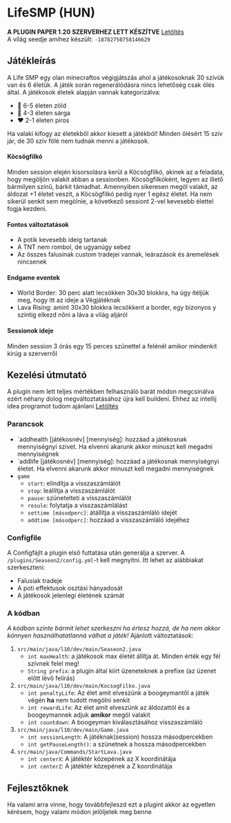 # LifeSMP (HUN)

**A PLUGIN PAPER 1.20 SZERVERHEZ LETT KÉSZÍTVE** [Letöltés](https://papermc.io/downloads/all) <br>
A világ seedje amihez készült: `-18782750758146629`

## Játékleírás
A Life SMP egy olan minecraftos végigjátszás ahol a játékosoknak 30 szívük van és 6 életük. A játék során regenerálódásra nincs lehetőség csak ölés által.
A játékosok életek alapján vannak kategorizálva:
- 💚 6-5 életen zöld
- 💛 4-3 életen sárga
- ❤️ 2-1 életen piros

Ha valaki kifogy az életekből akkor kiesett a játékból!
Minden ölésért 15 szív jár, de 30 szív fölé nem tudnak menni a játékosok.

#### __Köcsögfilkó__
Minden session elején kisorsolásra kerül a Köcsögfilkó, akinek az a feladata, hogy megöljön valakit abban a sessionben. Köcsögfilkóként, legyen az illető bármilyen színű, bárkit támadhat. Amennyiben sikeresen megöl valakit, az áldozat +1 életet veszít, a Köcsögfilkó pedig nyer 1 egész életet. Ha nem sikerül senkit sem megölnie, a következő sessiont 2-vel kevesebb élettel fogja kezdeni.

#### __Fontos változtatások__
  - A potik kevesebb ideig tartanak
  - A TNT nem rombol, de ugyanúgy sebez
  - Az összes falusinak custom tradejei vannak, leárazások és áremelések nincsenek

#### __Endgame eventek__
  - World Border: 30 perc alatt lecsökken 30x30 blokkra, ha úgy ítéljük meg, hogy itt az ideje a Végjátéknak
  - Lava Rising: amint 30x30 blokkra lecsökkent a border, egy bizonyos y szintig elkezd nőni a láva a világ aljáról

#### __Sessionok ideje__
  Minden session 3 órás egy 15 perces szünettel a felénél amikor mindenkit kirúg a szerverről

## __Kezelési útmutató__
A plugin nem lett teljes mértékben felhasználó barát módon megcsinálva ezért néhany dolog megváltoztatásához újra kell buildeni.
Ehhez az intellij idea programot tudom ajánlani [Letöltés](https://www.jetbrains.com/idea/download/)

### Parancsok
- `addhealth [játékosnév] [mennyiség]: hozzáad a játékosnak mennyiségnyi szivet. Ha elvenni akarunk akkor minuszt kell megadni mennyiségnek
- `addlife [játékosnév] [mennyiség]: hozzáad a játékosnak mennyiségnyi életet. Ha elvenni akarunk akkor minuszt kell megadni mennyiségnek
- `game`
  - `start`: elindítja a visszaszámlálót
  - `stop`: leállítja a visszaszámlálót
  - `pause`: szünetelteti a visszaszámlálót
  - `resule`: folytatja a visszaszámlálást
  - `settime [másodperc]`: átállítja a visszaszámláló idejét
  - `addtime [másodperc]`: hozzáad a visszaszámláló idejéhez

### __Configfile__
A Configfájlt a plugin első futtatása után generálja a szerver. A `/plugins/Seaseon2/config.yml`-t kell megnyitni.
Itt lehet az alábbiakat szerkeszteni:
  - Falusiak tradeje
  - A poti effektusok osztási hányadosát
  - A játékosok jelenlegi életének számát

### A kódban
_A kódban szinte bármit lehet szerkeszni ha értesz hozzá, de ha nem akkor könnyen használhatatlanná válhat a játék!_
Ajánlott változtatások:
1. `src/main/java/l10/dev/main/Seaseon2.java`
    - `int maxHealth`: a játékosok max életét állítja át. Minden érték egy fél szívnek felel meg!
    - `String prefix`: a plugin által kiírt üzeneteknek a prefixe (az üzenet előtt lévő felírás)
2. `src/main/java/l10/dev/main/KocsogFilko.java`
    - `int penaltyLife`: Az élet amit elveszünk a boogeymantől a játék végén **ha** nem tudott megölni senkit
    - `int rewardLife`: Az élet amit elveszünk az áldozattól és a boogeymannek adjuk **amikor** megöl valakit
    - `int countdown`: A boogeyman kiválasztásához visszaszámláló
3. `src/main/java/l10/dev/main/Game.java`
    - `int sessionLength`: A játéknak(session) hossza másodpercekben
    - `int getPauseLength()`: a szünetnek a hossza másodpercekben
4. `src/main/java/Commands/StartLava.java`
    - `int centerX`: A játéktér közepének az X koordinátája
    - `int centerZ`: A játéktér közepének a Z koordinátája

## Fejlesztőknek
Ha valami arra vinne, hogy továbbfejleszd ezt a plugint akkor az egyetlen kérésem, hogy valami módon jelöljetek meg benne
